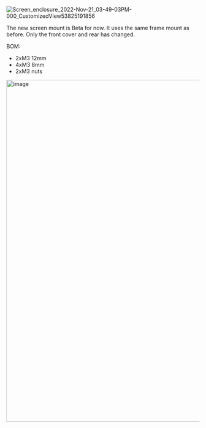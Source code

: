 ![Screen_enclosure_2022-Nov-21_03-49-03PM-000_CustomizedView53825191856](https://user-images.githubusercontent.com/37383368/203139652-9ea0e39d-15df-4526-bf30-281fad7c7107.jpg)

The new screen mount is Beta for now. It uses the same frame mount as before. Only the front cover and rear has changed.

BOM:
- 2xM3 12mm 
- 4xM3 8mm 
- 2xM3 nuts 

<img width="891" alt="image" src="https://user-images.githubusercontent.com/37383368/203140552-e7c49c32-6754-4ea1-9464-855041555da9.png">
